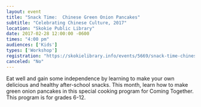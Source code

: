 ```yaml
---
layout: event
title: "Snack Time:  Chinese Green Onion Pancakes"
subtitle: "Celebrating Chinese Culture, 2017"
location: "Skokie Public Library"
date: 2017-02-28 12:00:00 -0600
times: "4:00 pm"
audiences: ['Kids']
types: ['Workshop']
registration: "https://skokielibrary.info/events/5669/snack-time-chinese-green-onion-pancakes"
canceled: "No"
---
```

Eat well and gain some independence by learning to make your own delicious and healthy after-school snacks. This month, learn how to make green onion pancakes in this special cooking program for Coming Together. This program is for grades 6-12.
